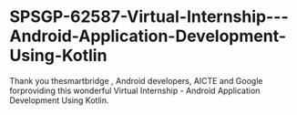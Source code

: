 # SPSGP-62587-Virtual-Internship---Android-Application-Development-Using-Kotlin
Thank you thesmartbridge , Android developers, AICTE and Google forproviding this wonderful Virtual Internship - Android Application Development Using Kotlin.
